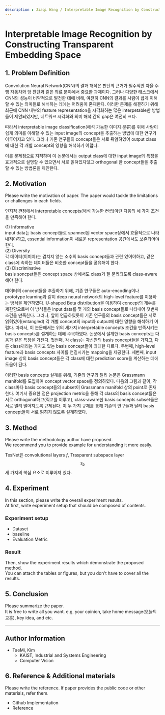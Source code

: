 ```yaml
---
description : Jiaqi Wang / Interpretable Image Recognition by Constructing Transparent Embedding Space / ICCV-2021  
---
```


# **Interpretable Image Recognition by Constructing Transparent Embedding Space** 

## **1. Problem Definition**  

Convolution Neural Network(CNN)의 결과 해석은 판단의 근거가 필수적인 자율 주행 자동차와 암 진단과 같은 의료 분야에서 중요한 과제이다. 그러나 다양한 태스크에서 CNN의 성능이 비약적으로 발전한 데에 비해, 여전히 CNN의 결과를 사람이 쉽게 이해할 수 있는 의미들로 해석하는 데에는 어려움이 존재한다. 이러한 문제를 해결하기 위해 최근에 CNN 내부의 feature representation을 시각화하는 많은 interpetable한 방법들이 제안되었지만, 네트워크 시각화와 의미 해석 간의 gap은 여전히 크다.

따라서 interpretable image classification(해석 가능한 이미지 분류)를 위해 사람이 쉽게 의미를 이해할 수 있는 input image의 concept을 추출하는 방법에 대한 연구가 이루어지고 있다. 그러나 기존 연구들의 concept들은 서로 뒤얽혀있어 output class에 대한 각 개별 concept의 영향을 해석하기 어렵다. 

이를 문제점으로 지적하며 이 논문에서는 output class에 대한 input image의 특징을 효과적으로 설명할 수 있으면서 서로 얽혀있지않고 orthogonal 한 concept들을 추출할 수 있는 방법론을 제안한다. 

## **2. Motivation**  

Please write the motivation of paper. The paper would tackle the limitations or challenges in each fields.

인지적 관점에서 Interpretable concepts(해석 가능한 컨셉)이란 다음의 세 가지 조건을 만족해야 한다.

(1) Informative   
input data는 basis concept들로 spanned된 vector space상에서 효율적으로 나타내져야하고, essential information이 새로운 representation 공간에서도 보존되어야한다.   
(2) Diversity   
각 데이터(이미지)는 겹치지 않는 소수의 basis concept들과 관련 있어야하고, 같은 class에 속하는 데이터들은 비슷한 concept들을 공유해야 한다.   
(3) Discriminative  
basis soncpet들은 concept space 상에서도 class가 잘 분리되도록 class-aware해야 한다.

데이터의 concept들을 추출하기 위해, 기존 연구들은 auto-encoding이나 prototype learning과 같이 deep neural network의 high-level feature를 이용하는 방식을 제안하였다. U-shaped Beta distribution을 이용하여 concept의 개수를 제한함으로써 이 방식들은 input data를 몇 개의 basis concept들로 나타내어 첫번째 조건을 만족한다. 그러나, 앞어 언급하였듯이 기존 연구들의 basis concept들은 서로 얽혀있어(entangled) 각 개별 concept의 input과 output에 대한 영향을 해석하기 어렵다.
따라서, 이 논문에서는 위의 세가지 interpretable concepts 조건을 만족시키는 basis concepts를 설계하는 데에 주목하였다. 
논문에서 설계한 basis concepts는 다음과 같은 특징을 가진다.
첫번째, 각 class는 자신만의 basis concept들을 가지고, 다른 class끼리는 가지고 있는 basis concept들이 최대한 다르다. 
두번째, high-level feature과 basis concepts 사이를 연결시키는 mapping을 제공한다.
세번째, input image 상의 basis concept들은 각 class에 대한 prediction score을 계산하는 데에 도움이 된다.

이러한 basis concepts 설계를 위해, 기존의 연구와 달리 논문은 Grassmann manifold를 도입하여 concept vector space를 정의하였다. 다음의 그림과 같이, 각 class마다 basis concept들의 subset이 Grassmann manifold 상의 point로 존재한다. 여기서 중요한 점은 projection metric을 통해 각 class의 basis concept들은 서로 orthogonal하고(직교를 이루고), class-aware한 basis concepts subset들은 서로 멀리 떨어지도록 규제된다. 이 두 가지 규제를 통해 기존의 연구들과 달리 basis concept들이 서로 얽히지 않도록 설계하였다.


## **3. Method**  

Please write the methodology author have proposed.  
We recommend you to provide example for understanding it more easily. 

TesNet은 convolutional layers _f_, Trasparent subspace layer $$s_{b}$$ 세 가지의 핵심 요소로 이루어져 있다. 

## **4. Experiment**  

In this section, please write the overall experiment results.  
At first, write experiment setup that should be composed of contents.  

### **Experiment setup**  
* Dataset  
* baseline  
* Evaluation Metric  

### **Result**  
Then, show the experiment results which demonstrate the proposed method.  
You can attach the tables or figures, but you don't have to cover all the results.  
  



## **5. Conclusion**  

Please summarize the paper.  
It is free to write all you want. e.g, your opinion, take home message(오늘의 교훈), key idea, and etc.

---  
## **Author Information**  

* TaeMi, Kim
    * KAIST, Industrial and Systems Engineering
    * Computer Vision

## **6. Reference & Additional materials**  

Please write the reference. If paper provides the public code or other materials, refer them.  

* Github Implementation  
* Reference  

